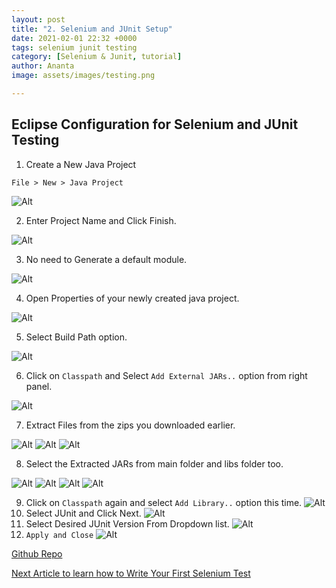 ```yaml
---
layout: post
title: "2. Selenium and JUnit Setup"
date: 2021-02-01 22:32 +0000
tags: selenium junit testing
category: [Selenium & Junit, tutorial]
author: Ananta
image: assets/images/testing.png

---
```

## Eclipse Configuration for Selenium and JUnit Testing

1. Create a New Java Project

`File > New > Java Project`

![Alt](/assets/images/selenium_and_junit_testing/img(15).png "New Project")

2. Enter Project Name and Click Finish.

![Alt](/assets/images/selenium_and_junit_testing/img(16).png "Project Name")

3. No need to Generate a default module.

![Alt](/assets/images/selenium_and_junit_testing/img(17).png "Don't Create")

4. Open Properties of your newly created java project.

![Alt](/assets/images/selenium_and_junit_testing/img(18).png)

5. Select Build Path option.

![Alt](/assets/images/selenium_and_junit_testing/img(19).png)

6. Click on `Classpath` and Select `Add External JARs..` option from right panel.

![Alt](/assets/images/selenium_and_junit_testing/img(20).png)

7. Extract Files from the zips you downloaded earlier.

![Alt](/assets/images/selenium_and_junit_testing/img(21).png)
![Alt](/assets/images/selenium_and_junit_testing/img(22).png)
![Alt](/assets/images/selenium_and_junit_testing/img(23).png)

8. Select the Extracted JARs from main folder and libs folder too.

![Alt](/assets/images/selenium_and_junit_testing/img(24).png)
![Alt](/assets/images/selenium_and_junit_testing/img(25).png)
![Alt](/assets/images/selenium_and_junit_testing/img(26).png)
![Alt](/assets/images/selenium_and_junit_testing/img(27).png)

9. Click on `Classpath` again and select `Add Library..` option this time.
![Alt](/assets/images/selenium_and_junit_testing/img(28).png)
10. Select JUnit and Click Next.
![Alt](/assets/images/selenium_and_junit_testing/img(29).png)
11. Select Desired JUnit Version From Dropdown list.
![Alt](/assets/images/selenium_and_junit_testing/img(30).png)
12. `Apply and Close`
![Alt](/assets/images/selenium_and_junit_testing/img(31).png)

[Github Repo](https://github.com/ananta-tamboli/Go-Woogle/tree/main/Selenium%20and%20JUnit%20codes)

[Next Article to learn how to Write Your First Selenium Test](https://gowoogle.com/selenium-test)
